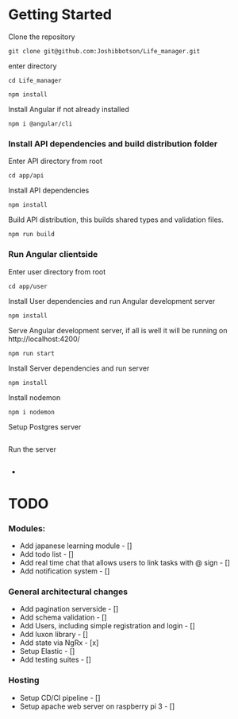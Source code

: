 # Getting Started

Clone the repository

```shell
git clone git@github.com:Joshibbotson/Life_manager.git
```

enter directory

```shell
cd Life_manager
```

```shell
npm install
```

Install Angular if not already installed

```shell
npm i @angular/cli
```

### Install API dependencies and build distribution folder

Enter API directory from root

```shell
cd app/api
```

Install API dependencies

```shell
npm install
```

Build API distribution, this builds shared types and validation files.

```shell
npm run build
```

### Run Angular clientside

Enter user directory from root

```shell
cd app/user
```

Install User dependencies and run Angular development server

```shell
npm install
```

Serve Angular development server, if all is well it will be running on http://localhost:4200/

```shell
npm run start
```

Install Server dependencies and run server

```shell
npm install
```

Install nodemon

```shell
npm i nodemon
```

Setup Postgres server

```shell

```

Run the server

```shell

```

-

# TODO

### Modules:

- Add japanese learning module - []
- Add todo list - []
- Add real time chat that allows users to link tasks with @ sign - []
- Add notification system - []

### General architectural changes

- Add pagination serverside - []
- Add schema validation - []
- Add Users, including simple registration and login - []
- Add luxon library - []
- Add state via NgRx - [x]
- Setup Elastic - []
- Add testing suites - []

### Hosting

- Setup CD/CI pipeline - []
- Setup apache web server on raspberry pi 3 - []
